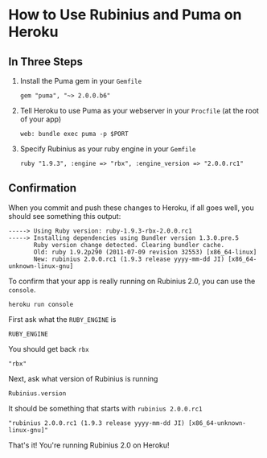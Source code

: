 # How to Use Rubinius and Puma on Heroku

## In Three Steps

1. Install the Puma gem in your `Gemfile`

    `gem "puma", "~> 2.0.0.b6"`

2. Tell Heroku to use Puma as your webserver in your `Procfile` (at the root of your app)

    `web: bundle exec puma -p $PORT`

3. Specify Rubinius as your ruby engine in your `Gemfile`

    `ruby "1.9.3", :engine => "rbx", :engine_version => "2.0.0.rc1"`


## Confirmation

When you commit and push these changes to Heroku, if all goes well, you should see something this output:

    -----> Using Ruby version: ruby-1.9.3-rbx-2.0.0.rc1
    -----> Installing dependencies using Bundler version 1.3.0.pre.5
           Ruby version change detected. Clearing bundler cache.
           Old: ruby 1.9.2p290 (2011-07-09 revision 32553) [x86_64-linux]
           New: rubinius 2.0.0.rc1 (1.9.3 release yyyy-mm-dd JI) [x86_64-unknown-linux-gnu]

To confirm that your app is really running on Rubinius 2.0, you can use the `console`.

    heroku run console

First ask what the `RUBY_ENGINE` is

    RUBY_ENGINE

You should get back `rbx`

    "rbx"

Next, ask what version of Rubinius is running

    Rubinius.version

It should be something that starts with `rubinius 2.0.0.rc1`

    "rubinius 2.0.0.rc1 (1.9.3 release yyyy-mm-dd JI) [x86_64-unknown-linux-gnu]"

That's it! You're running Rubinius 2.0 on Heroku!
